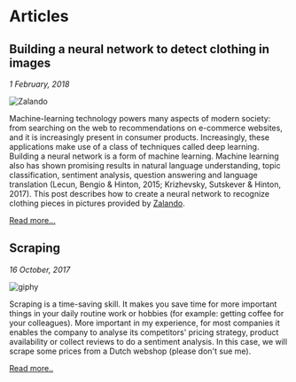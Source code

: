 # Articles

## Building a neural network to detect clothing in images

*1 February, 2018*

![Zalando](https://i.imgur.com/VrKiMgq.png)

Machine-learning technology powers many aspects of modern society: from searching on the web to recommendations on e-commerce websites, and it is increasingly present in consumer products. Increasingly, these applications make use of a class of techniques called deep learning. Building a neural network is a form of machine learning. Machine learning also has shown promising results in natural language understanding, topic classification, sentiment analysis, question answering and language translation (Lecun, Bengio & Hinton, 2015; Krizhevsky, Sutskever & Hinton, 2017). This post describes how to create a neural network to recognize clothing pieces in pictures provided by [Zalando](https://zalando.com). 

[Read more...](building-a-neural-network/)

## Scraping
*16 October, 2017*

![giphy][cat]

[cat]: https://media.giphy.com/media/yjeAgye5hbFAc/giphy.gif

Scraping is a time-saving skill. It makes you save time for more important things in your daily routine work or hobbies (for example: getting coffee for your colleagues). More important in my experience, for most companies it enables the company to analyse its competitors' pricing strategy, product availability or collect reviews to do a sentiment analysis. In this case, we will scrape some prices from a Dutch webshop (please don't sue me). 

[Read more..](scraping_with_R/)

